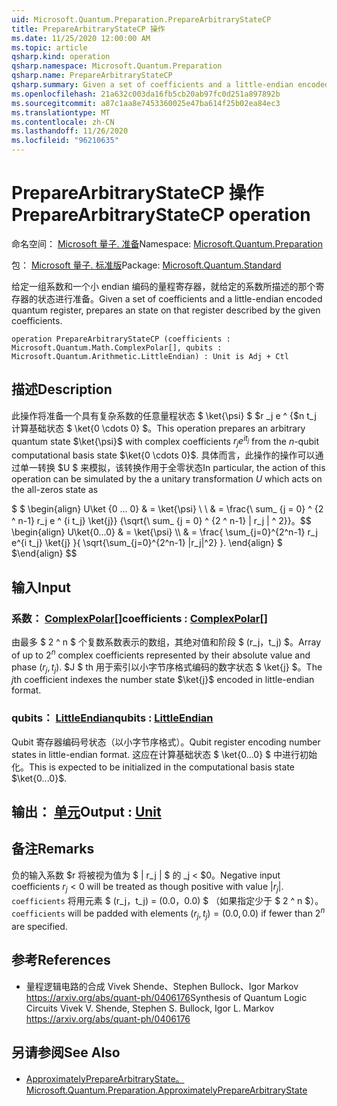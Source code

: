 ```yaml
---
uid: Microsoft.Quantum.Preparation.PrepareArbitraryStateCP
title: PrepareArbitraryStateCP 操作
ms.date: 11/25/2020 12:00:00 AM
ms.topic: article
qsharp.kind: operation
qsharp.namespace: Microsoft.Quantum.Preparation
qsharp.name: PrepareArbitraryStateCP
qsharp.summary: Given a set of coefficients and a little-endian encoded quantum register, prepares an state on that register described by the given coefficients.
ms.openlocfilehash: 21a632c003da16fb5cb20ab97fc0d251a897892b
ms.sourcegitcommit: a87c1aa8e7453360025e47ba614f25b02ea84ec3
ms.translationtype: MT
ms.contentlocale: zh-CN
ms.lasthandoff: 11/26/2020
ms.locfileid: "96210635"
---
```

# <a name="preparearbitrarystatecp-operation"></a><span data-ttu-id="3ffdb-102">PrepareArbitraryStateCP 操作</span><span class="sxs-lookup"><span data-stu-id="3ffdb-102">PrepareArbitraryStateCP operation</span></span>

<span data-ttu-id="3ffdb-103">命名空间： [Microsoft 量子. 准备](xref:Microsoft.Quantum.Preparation)</span><span class="sxs-lookup"><span data-stu-id="3ffdb-103">Namespace: [Microsoft.Quantum.Preparation](xref:Microsoft.Quantum.Preparation)</span></span>

<span data-ttu-id="3ffdb-104">包： [Microsoft 量子. 标准版](https://nuget.org/packages/Microsoft.Quantum.Standard)</span><span class="sxs-lookup"><span data-stu-id="3ffdb-104">Package: [Microsoft.Quantum.Standard](https://nuget.org/packages/Microsoft.Quantum.Standard)</span></span>


<span data-ttu-id="3ffdb-105">给定一组系数和一个小 endian 编码的量程寄存器，就给定的系数所描述的那个寄存器的状态进行准备。</span><span class="sxs-lookup"><span data-stu-id="3ffdb-105">Given a set of coefficients and a little-endian encoded quantum register, prepares an state on that register described by the given coefficients.</span></span>

```qsharp
operation PrepareArbitraryStateCP (coefficients : Microsoft.Quantum.Math.ComplexPolar[], qubits : Microsoft.Quantum.Arithmetic.LittleEndian) : Unit is Adj + Ctl
```


## <a name="description"></a><span data-ttu-id="3ffdb-106">描述</span><span class="sxs-lookup"><span data-stu-id="3ffdb-106">Description</span></span>

<span data-ttu-id="3ffdb-107">此操作将准备一个具有复杂系数的任意量程状态 $ \ket{\psi} $ $r _j e ^ {$n t_j 计算基础状态 $ \ket{0 \cdots 0} $。</span><span class="sxs-lookup"><span data-stu-id="3ffdb-107">This operation prepares an arbitrary quantum state $\ket{\psi}$ with complex coefficients $r_j e^{i t_j}$ from the $n$-qubit computational basis state $\ket{0 \cdots 0}$.</span></span>
<span data-ttu-id="3ffdb-108">具体而言，此操作的操作可以通过单一转换 $U $ 来模拟，该转换作用于全零状态</span><span class="sxs-lookup"><span data-stu-id="3ffdb-108">In particular, the action of this operation can be simulated by the a unitary transformation $U$ which acts on the all-zeros state as</span></span>

<span data-ttu-id="3ffdb-109">$ $ \begin{align} U\ket {0 ... 0} & = \ket{\psi} \\ \\ & = \frac{\ sum_ {j = 0} ^ {2 ^ n-1} r_j e ^ {i t_j} \ket{j}} {\sqrt{\ sum_ {j = 0} ^ {2 ^ n-1} | r_j | ^ 2}}。</span><span class="sxs-lookup"><span data-stu-id="3ffdb-109">$$ \begin{align} U\ket{0...0} & = \ket{\psi} \\\\ & = \frac{ \sum_{j=0}^{2^n-1} r_j e^{i t_j} \ket{j} }{ \sqrt{\sum_{j=0}^{2^n-1} |r_j|^2} }.</span></span>
<span data-ttu-id="3ffdb-110">\end{align} $ $</span><span class="sxs-lookup"><span data-stu-id="3ffdb-110">\end{align} $$</span></span>

## <a name="input"></a><span data-ttu-id="3ffdb-111">输入</span><span class="sxs-lookup"><span data-stu-id="3ffdb-111">Input</span></span>

### <a name="coefficients--complexpolar"></a><span data-ttu-id="3ffdb-112">系数： [ComplexPolar](xref:Microsoft.Quantum.Math.ComplexPolar)[]</span><span class="sxs-lookup"><span data-stu-id="3ffdb-112">coefficients : [ComplexPolar](xref:Microsoft.Quantum.Math.ComplexPolar)[]</span></span>

<span data-ttu-id="3ffdb-113">由最多 $ 2 ^ n $ 个复数系数表示的数组，其绝对值和阶段 $ (r_j，t_j) $。</span><span class="sxs-lookup"><span data-stu-id="3ffdb-113">Array of up to $2^n$ complex coefficients represented by their absolute value and phase $(r_j, t_j)$.</span></span> <span data-ttu-id="3ffdb-114">$J $ th 用于索引以小字节序格式编码的数字状态 $ \ket{j} $。</span><span class="sxs-lookup"><span data-stu-id="3ffdb-114">The $j$th coefficient indexes the number state $\ket{j}$ encoded in little-endian format.</span></span>


### <a name="qubits--littleendian"></a><span data-ttu-id="3ffdb-115">qubits： [LittleEndian](xref:Microsoft.Quantum.Arithmetic.LittleEndian)</span><span class="sxs-lookup"><span data-stu-id="3ffdb-115">qubits : [LittleEndian](xref:Microsoft.Quantum.Arithmetic.LittleEndian)</span></span>

<span data-ttu-id="3ffdb-116">Qubit 寄存器编码号状态（以小字节序格式）。</span><span class="sxs-lookup"><span data-stu-id="3ffdb-116">Qubit register encoding number states in little-endian format.</span></span> <span data-ttu-id="3ffdb-117">这应在计算基础状态 $ \ket{0...0} $ 中进行初始化。</span><span class="sxs-lookup"><span data-stu-id="3ffdb-117">This is expected to be initialized in the computational basis state $\ket{0...0}$.</span></span>



## <a name="output--unit"></a><span data-ttu-id="3ffdb-118">输出： [单元](xref:microsoft.quantum.lang-ref.unit)</span><span class="sxs-lookup"><span data-stu-id="3ffdb-118">Output : [Unit](xref:microsoft.quantum.lang-ref.unit)</span></span>



## <a name="remarks"></a><span data-ttu-id="3ffdb-119">备注</span><span class="sxs-lookup"><span data-stu-id="3ffdb-119">Remarks</span></span>

<span data-ttu-id="3ffdb-120">负的输入系数 $r 将被视为值为 $ | r_j | $ 的 _j < $0。</span><span class="sxs-lookup"><span data-stu-id="3ffdb-120">Negative input coefficients $r_j < 0$ will be treated as though positive with value $|r_j|$.</span></span> <span data-ttu-id="3ffdb-121">`coefficients` 将用元素 $ (r_j，t_j) = (0.0，0.0) $ （如果指定少于 $ 2 ^ n $）。</span><span class="sxs-lookup"><span data-stu-id="3ffdb-121">`coefficients` will be padded with elements $(r_j, t_j) = (0.0, 0.0)$ if fewer than $2^n$ are specified.</span></span>

## <a name="references"></a><span data-ttu-id="3ffdb-122">参考</span><span class="sxs-lookup"><span data-stu-id="3ffdb-122">References</span></span>

- <span data-ttu-id="3ffdb-123">量程逻辑电路的合成 Vivek Shende、Stephen Bullock、Igor Markov https://arxiv.org/abs/quant-ph/0406176</span><span class="sxs-lookup"><span data-stu-id="3ffdb-123">Synthesis of Quantum Logic Circuits Vivek V. Shende, Stephen S. Bullock, Igor L. Markov https://arxiv.org/abs/quant-ph/0406176</span></span>

## <a name="see-also"></a><span data-ttu-id="3ffdb-124">另请参阅</span><span class="sxs-lookup"><span data-stu-id="3ffdb-124">See Also</span></span>

- [<span data-ttu-id="3ffdb-125">ApproximatelyPrepareArbitraryState。</span><span class="sxs-lookup"><span data-stu-id="3ffdb-125">Microsoft.Quantum.Preparation.ApproximatelyPrepareArbitraryState</span></span>](xref:Microsoft.Quantum.Preparation.ApproximatelyPrepareArbitraryState)